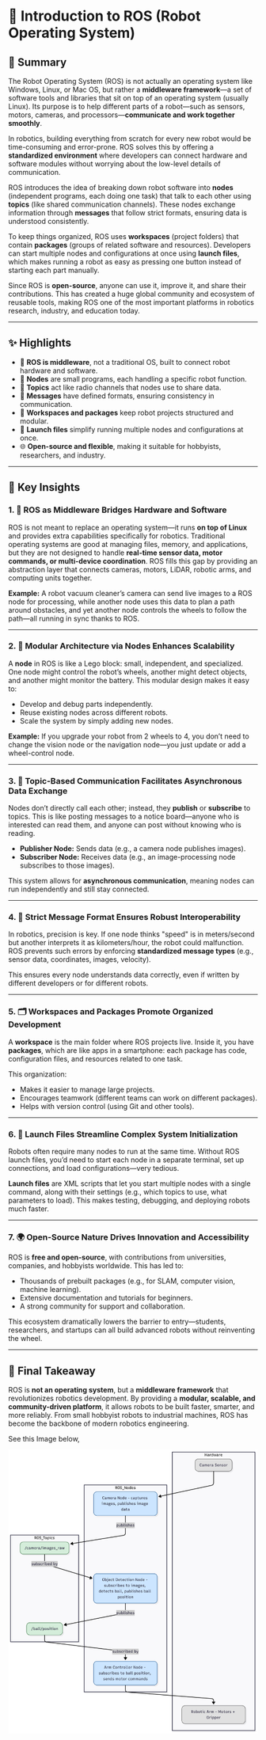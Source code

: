 # 🦾 Introduction to ROS (Robot Operating System)

## 📌 Summary  
The Robot Operating System (ROS) is not actually an operating system like Windows, Linux, or Mac OS, but rather a **middleware framework**—a set of software tools and libraries that sit on top of an operating system (usually Linux). Its purpose is to help different parts of a robot—such as sensors, motors, cameras, and processors—**communicate and work together smoothly**.  

In robotics, building everything from scratch for every new robot would be time-consuming and error-prone. ROS solves this by offering a **standardized environment** where developers can connect hardware and software modules without worrying about the low-level details of communication.  

ROS introduces the idea of breaking down robot software into **nodes** (independent programs, each doing one task) that talk to each other using **topics** (like shared communication channels). These nodes exchange information through **messages** that follow strict formats, ensuring data is understood consistently.  

To keep things organized, ROS uses **workspaces** (project folders) that contain **packages** (groups of related software and resources). Developers can start multiple nodes and configurations at once using **launch files**, which makes running a robot as easy as pressing one button instead of starting each part manually.  

Since ROS is **open-source**, anyone can use it, improve it, and share their contributions. This has created a huge global community and ecosystem of reusable tools, making ROS one of the most important platforms in robotics research, industry, and education today.  

---

## ✨ Highlights  
- 🤖 **ROS is middleware**, not a traditional OS, built to connect robot hardware and software.  
- 🧠 **Nodes** are small programs, each handling a specific robot function.  
- 📡 **Topics** act like radio channels that nodes use to share data.  
- 📄 **Messages** have defined formats, ensuring consistency in communication.  
- 📂 **Workspaces and packages** keep robot projects structured and modular.  
- 🚀 **Launch files** simplify running multiple nodes and configurations at once.  
- 🌐 **Open-source and flexible**, making it suitable for hobbyists, researchers, and industry.  

---

## 🔑 Key Insights  

### 1. 🤖 ROS as Middleware Bridges Hardware and Software  
ROS is not meant to replace an operating system—it runs **on top of Linux** and provides extra capabilities specifically for robotics. Traditional operating systems are good at managing files, memory, and applications, but they are not designed to handle **real-time sensor data, motor commands, or multi-device coordination**. ROS fills this gap by providing an abstraction layer that connects cameras, motors, LiDAR, robotic arms, and computing units together.  

**Example:** A robot vacuum cleaner’s camera can send live images to a ROS node for processing, while another node uses this data to plan a path around obstacles, and yet another node controls the wheels to follow the path—all running in sync thanks to ROS.  

---

### 2. 🧩 Modular Architecture via Nodes Enhances Scalability  
A **node** in ROS is like a Lego block: small, independent, and specialized. One node might control the robot’s wheels, another might detect objects, and another might monitor the battery. This modular design makes it easy to:  
- Develop and debug parts independently.  
- Reuse existing nodes across different robots.  
- Scale the system by simply adding new nodes.  

**Example:** If you upgrade your robot from 2 wheels to 4, you don’t need to change the vision node or the navigation node—you just update or add a wheel-control node.  

---

### 3. 📡 Topic-Based Communication Facilitates Asynchronous Data Exchange  
Nodes don’t directly call each other; instead, they **publish** or **subscribe** to topics. This is like posting messages to a notice board—anyone who is interested can read them, and anyone can post without knowing who is reading.  

- **Publisher Node:** Sends data (e.g., a camera node publishes images).  
- **Subscriber Node:** Receives data (e.g., an image-processing node subscribes to those images).  

This system allows for **asynchronous communication**, meaning nodes can run independently and still stay connected.  

---

### 4. 🔄 Strict Message Format Ensures Robust Interoperability  
In robotics, precision is key. If one node thinks "speed" is in meters/second but another interprets it as kilometers/hour, the robot could malfunction. ROS prevents such errors by enforcing **standardized message types** (e.g., sensor data, coordinates, images, velocity).  

This ensures every node understands data correctly, even if written by different developers or for different robots.  

---

### 5. 🗂️ Workspaces and Packages Promote Organized Development  
A **workspace** is the main folder where ROS projects live. Inside it, you have **packages**, which are like apps in a smartphone: each package has code, configuration files, and resources related to one task.  

This organization:  
- Makes it easier to manage large projects.  
- Encourages teamwork (different teams can work on different packages).  
- Helps with version control (using Git and other tools).  

---

### 6. 🚀 Launch Files Streamline Complex System Initialization  
Robots often require many nodes to run at the same time. Without ROS launch files, you’d need to start each node in a separate terminal, set up connections, and load configurations—very tedious.  

**Launch files** are XML scripts that let you start multiple nodes with a single command, along with their settings (e.g., which topics to use, what parameters to load). This makes testing, debugging, and deploying robots much faster.  

---

### 7. 🌍 Open-Source Nature Drives Innovation and Accessibility  
ROS is **free and open-source**, with contributions from universities, companies, and hobbyists worldwide. This has led to:  
- Thousands of prebuilt packages (e.g., for SLAM, computer vision, machine learning).  
- Extensive documentation and tutorials for beginners.  
- A strong community for support and collaboration.  

This ecosystem dramatically lowers the barrier to entry—students, researchers, and startups can all build advanced robots without reinventing the wheel.  

---

## 🏁 Final Takeaway  
ROS is **not an operating system**, but a **middleware framework** that revolutionizes robotics development. By providing a **modular, scalable, and community-driven platform**, it allows robots to be built faster, smarter, and more reliably. From small hobbyist robots to industrial machines, ROS has become the backbone of modern robotics engineering.  

See this Image below,

![image](https://github.com/NotCleo/VLSID2026/blob/main/Mermaid%20Chart%20-%20Create%20complex,%20visual%20diagrams%20with%20text.%20A%20smarter%20way%20of%20creating%20diagrams.-2025-08-25-062124.png?raw=true)
